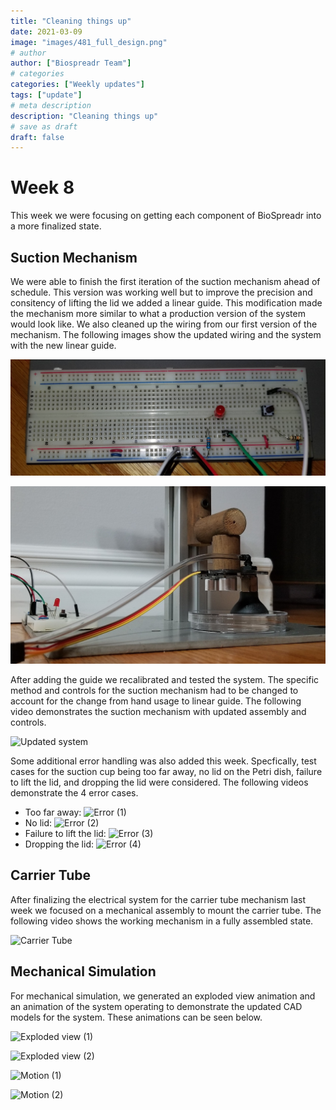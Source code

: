 ```yaml
---
title: "Cleaning things up"
date: 2021-03-09
image: "images/481_full_design.png"
# author
author: ["Biospreadr Team"]
# categories
categories: ["Weekly updates"]
tags: ["update"]
# meta description
description: "Cleaning things up"
# save as draft
draft: false
---
```


# Week 8

This week we were focusing on getting each component of BioSpreadr into a more finalized state.

## Suction Mechanism

We were able to finish the first iteration of the suction mechanism ahead of schedule. This version was working well but to improve the precision and consitency of lifting the lid we added a linear guide. This modification made the mechanism more similar to what a production version of the system would look like. We also cleaned up the wiring from our first version of the mechanism. The following images show the updated wiring and the system with the new linear guide.

![Updated wiring](/images/wk9-rewired.jpg)

![Updated guide](/images/wk9-zoom.jpg)

After adding the guide we recalibrated and tested the system. The specific method and controls for the suction mechanism had to be changed to account for the change from hand usage to linear guide. The following video demonstrates the suction mechanism with updated assembly and controls.

![Updated system](https://media.giphy.com/media/pkynAkQnz64XW9alfp/giphy.gif)

Some additional error handling was also added this week. Specfically, test cases for the suction cup being too far away, no lid on the Petri dish, failure to lift the lid, and dropping the lid were considered. The following videos demonstrate the 4 error cases.

* Too far away: ![Error (1)](https://media.giphy.com/media/qU8wdJGBbBdhmnVcN0/giphy.gif)
* No lid: ![Error (2)](https://media.giphy.com/media/EG8YZtnVp8ZIqrHBvJ/giphy.gif)
* Failure to lift the lid: ![Error (3)](https://media.giphy.com/media/VpQL1lEdw6W4iAz05d/giphy.gif)
* Dropping the lid: ![Error (4)](https://media.giphy.com/media/uZ4aKiluk4XUTkONo8/giphy.gif)


## Carrier Tube

After finalizing the electrical system for the carrier tube mechanism last week we focused on a mechanical assembly to mount the carrier tube. The following video shows the working mechanism in a fully assembled state.

![Carrier Tube](https://media.giphy.com/media/OVbAmaRyoz0Jp1v1ws/giphy.gif)

## Mechanical Simulation

For mechanical simulation, we generated an exploded view animation and an animation of the system operating to demonstrate the updated CAD models for the system. These animations can be seen below.

![Exploded view (1)](https://media.giphy.com/media/OEifqXmrvqrNWEZngO/giphy.gif)

![Exploded view (2)](https://media.giphy.com/media/NTcr4BJ91aXuGqorrY/giphy.gif)

![Motion (1)](https://media.giphy.com/media/J75OKsiy1fhkaSszSZ/giphy.gif)

![Motion (2)](https://media.giphy.com/media/LLpC1vsli2Hjq212s3/giphy.gif)
